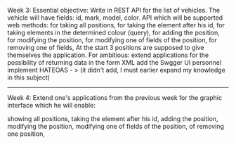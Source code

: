 Week 3: 
Essential objective:
Write in REST API for the list of vehicles. The vehicle will have fields: id, mark, model, color.
API which will be supported web methods:
for taking all positions,
for taking the element after his id,
for taking elements in the determined colour (query),
for adding the position,
for modifying the position,
for modifying one of fields of the position,
for removing one of fields,
At the start 3 positions are supposed to give themselves the application.
For ambitious:
extend applications for the possibility of returning data in the form XML
add the Swgger UI personnel
implement HATEOAS - > (it didn't add, I must earlier expand my knowledge in this subject)
____________________________________________________________________________________________

Week 4: 
Extend one's applications from the previous week for the graphic interface which he will enable:

showing all positions,
taking the element after his id,
adding the position,
modifying the position,
modifying one of fields of the position,
of removing one position,
